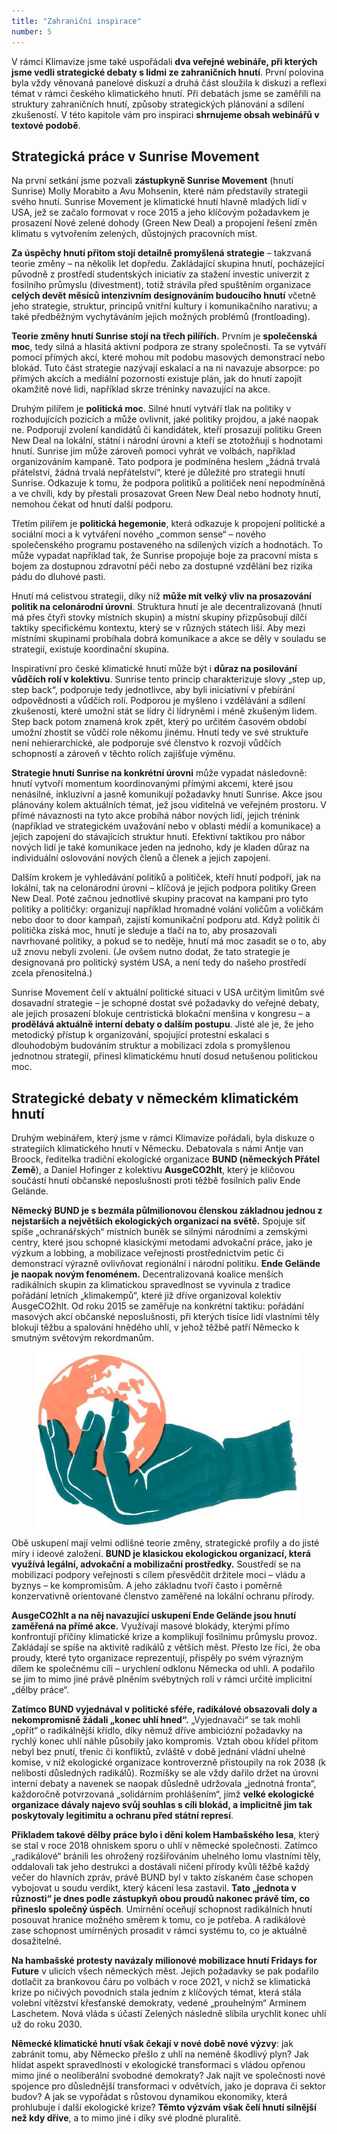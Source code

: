 ```yaml
---
title: "Zahraniční inspirace"
number: 5
---
```


<div class="perex">

V rámci Klimavize jsme také uspořádali **dva veřejné webináře, při kterých jsme vedli strategické debaty s lidmi ze zahraničních hnutí**. První polovina byla vždy věnovaná panelové diskuzi a druhá část sloužila k diskuzi a reflexi témat v rámci českého klimatického hnutí. Při debatách jsme se zaměřili na struktury zahraničních hnutí, způsoby strategických plánování a sdílení zkušeností. V této kapitole vám pro inspiraci **shrnujeme obsah webinářů v textové podobě**.

</div>



## Strategická práce v Sunrise Movement

Na první setkání jsme pozvali **zástupkyně Sunrise Movement** (hnutí Sunrise) Molly Morabito a Avu Mohsenin, které nám představily strategii svého hnutí. Sunrise Movement je klimatické hnutí hlavně mladých lidí v USA, jež se začalo formovat v roce 2015 a jeho klíčovým požadavkem je prosazení Nové zelené dohody (Green New Deal) a propojení řešení změn klimatu s vytvořením zelených, důstojných pracovních míst.

**Za úspěchy hnutí přitom stojí detailně promyšlená strategie** – takzvaná teorie změny – na několik let dopředu. Zakládající skupina hnutí, pocházející původně z prostředí studentských iniciativ za stažení investic univerzit z fosilního průmyslu (divestment), totiž strávila před spuštěním organizace **celých devět měsíců intenzivním designováním budoucího hnutí** včetně jeho strategie, struktur, principů vnitřní kultury i komunikačního narativu; a také předběžným vychytáváním jejich možných problémů (frontloading).

**Teorie změny hnutí Sunrise stojí na třech pilířích.** Prvním je **společenská moc**, tedy silná a hlasitá aktivní podpora ze strany společnosti. Ta se vytváří pomocí přímých akcí, které mohou mít podobu masových demonstrací nebo blokád. Tuto část strategie nazývají eskalací a na ni navazuje absorpce: po přímých akcích a mediální pozornosti existuje plán, jak do hnutí zapojit okamžitě nové lidi, například skrze tréninky navazující na akce.

Druhým pilířem je **politická moc**. Silné hnutí vytváří tlak na politiky v rozhodujících pozicích a může ovlivnit, jaké politiky projdou, a jaké naopak ne. Podporují zvolení kandidátů či kandidátek, kteří prosazují politiku Green New Deal na lokální, státní i národní úrovni a kteří se ztotožňují s hodnotami hnutí. Sunrise jim může zároveň pomoci vyhrát ve volbách, například organizováním kampaně. Tato podpora je podmíněna heslem „žádná trvalá přátelství, žádná trvalá nepřátelství“, které je důležité pro strategii hnutí Sunrise. Odkazuje k tomu, že podpora politiků a političek není nepodmíněná a ve chvíli, kdy by přestali prosazovat Green New Deal nebo hodnoty hnutí, nemohou čekat od hnutí další podporu.

Třetím pilířem je **politická hegemonie**, která odkazuje k propojení politické a sociální moci a k vytváření nového „common sense“ – nového společenského programu postaveného na sdílených vizích a hodnotách. To může vypadat například tak, že Sunrise propojuje boje za pracovní místa s bojem za dostupnou zdravotní péči nebo za dostupné vzdělání bez rizika pádu do dluhové pasti.

Hnutí má celistvou strategii, díky níž **může mít velký vliv na prosazování politik na celonárodní úrovni**. Struktura hnutí je ale decentralizovaná (hnutí má přes čtyři stovky místních skupin) a místní skupiny přizpůsobují dílčí taktiky specifickému kontextu, který se v různých státech liší. Aby mezi místními skupinami probíhala dobrá komunikace a akce se děly v souladu se strategií, existuje koordinační skupina.

Inspirativní pro české klimatické hnutí může být i **důraz na posilování vůdčích rolí v kolektivu**. Sunrise tento princip charakterizuje slovy „step up, step back“, podporuje tedy jednotlivce, aby byli iniciativní v přebírání odpovědnosti a vůdčích rolí. Podporou je myšleno i vzdělávání a sdílení zkušeností, které umožní stát se lídry či lídryněmi i méně zkušeným lidem. Step back potom znamená krok zpět, který po určitém časovém období umožní zhostit se vůdčí role někomu jinému. Hnutí tedy ve své struktuře není nehierarchické, ale podporuje své členstvo k rozvoji vůdčích schopností a zároveň v těchto rolích zajišťuje výměnu.

**Strategie hnutí Sunrise na konkrétní úrovni** může vypadat následovně: hnutí vytvoří momentum koordinovanými přímými akcemi, které jsou nenásilné, inkluzivní a jasně komunikují požadavky hnutí Sunrise. Akce jsou plánovány kolem aktuálních témat, jež jsou viditelná ve veřejném prostoru. V přímé návaznosti na tyto akce probíhá nábor nových lidí, jejich trénink (například ve strategickém uvažování nebo v oblasti médií a komunikace) a jejich zapojení do stávajících struktur hnutí. Efektivní taktikou pro nábor nových lidí je také komunikace jeden na jednoho, kdy je kladen důraz na individuální oslovování nových členů a členek a jejich zapojení.

Dalším krokem je vyhledávání politiků a političek, kteří hnutí podpoří, jak na lokální, tak na celonárodní úrovni – klíčová je jejich podpora politiky Green New Deal. Poté začnou jednotlivé skupiny pracovat na kampani pro tyto politiky a političky: organizují například hromadné volání voličům a voličkám nebo door to door kampaň, zajistí komunikační podporu atd. Když politik či politička získá moc, hnutí je sleduje a tlačí na to, aby prosazovali navrhované politiky, a pokud se to neděje, hnutí má moc zasadit se o to, aby už znovu nebyli zvoleni. (Je ovšem nutno dodat, že tato strategie je designovaná pro politický systém USA, a není tedy do našeho prostředí zcela přenositelná.)

Sunrise Movement čelí v aktuální politické situaci v USA určitým limitům své dosavadní strategie – je schopné dostat své požadavky do veřejné debaty, ale jejich prosazení blokuje centristická blokační menšina v kongresu – a **prodělává aktuálně interní debaty o dalším postupu**. Jisté ale je, že jeho metodický přístup k organizování, spojující protestní eskalaci s dlouhodobým budováním struktur a mobilizaci zdola s promyšlenou jednotnou strategií, přinesl klimatickému hnutí dosud netušenou politickou moc.

## Strategické debaty v německém klimatickém hnutí

Druhým webinářem, který jsme v rámci Klimavize pořádali, byla diskuze o strategiích klimatického hnutí v Německu. Debatovala s námi Antje van Broock, ředitelka tradiční ekologické organizace **BUND (německých Přátel Země**), a Daniel Hofinger z kolektivu **AusgeCO2hlt**, který je klíčovou součástí hnutí občanské neposlušnosti proti těžbě fosilních paliv Ende Gelände.

**Německý BUND je s bezmála půlmilionovou členskou základnou jednou z nejstarších a největších ekologických organizací na světě.** Spojuje síť spíše „ochranářských“ místních buněk se silnými národními a zemskými centry, které jsou schopné klasickými metodami advokační práce, jako je výzkum a lobbing, a mobilizace veřejnosti prostřednictvím petic či demonstrací výrazně ovlivňovat regionální i národní politiku. **Ende Gelände je naopak novým fenoménem.** Decentralizovaná koalice menších radikálních skupin za klimatickou spravedlnost se vyvinula z tradice pořádání letních „klimakempů“, které již dříve organizoval kolektiv AusgeCO2hlt. Od roku 2015 se zaměřuje na konkrétní taktiku: pořádání masových akcí občanské neposlušnosti, při kterých tisíce lidí vlastními těly blokují těžbu a spalování hnědého uhlí, v jehož těžbě patří Německo k smutným světovým rekordmanům.

<figure class="illustration">

![](./images/earth-in-hand.jpg)

</figure>

Obě uskupení mají velmi odlišné teorie změny, strategické profily a do jisté míry i ideové založení. **BUND je klasickou ekologickou organizací, která využívá legální, advokační a mobilizační prostředky.** Soustředí se na mobilizaci podpory veřejnosti s cílem přesvědčit držitele moci – vládu a byznys – ke kompromisům. A jeho základnu tvoří často i poměrně konzervativně orientované členstvo zaměřené na lokální ochranu přírody.

**AusgeCO2hlt a na něj navazující uskupení Ende Gelände jsou hnutí zaměřená na přímé akce.** Využívají masové blokády, kterými přímo konfrontují příčiny klimatické krize a komplikují fosilnímu průmyslu provoz. Zakládají se spíše na aktivitě radikálů z větších měst. Přesto lze říci, že oba proudy, které tyto organizace reprezentují, přispěly po svém výrazným dílem ke společnému cíli – urychlení odklonu Německa od uhlí. A podařilo se jim to mimo jiné právě plněním svébytných rolí v rámci určité implicitní „dělby práce“.

**Zatímco BUND vyjednával v politické sféře, radikálové obsazovali doly a nekompromisně žádali „konec uhlí hned“.** „Vyjednavači“ se tak mohli „opřít“ o radikálnější křídlo, díky němuž dříve ambiciózní požadavky na rychlý konec uhlí náhle působily jako kompromis. Vztah obou křídel přitom nebyl bez pnutí, třenic či konfliktů, zvláště v době jednání vládní uhelné komise, v níž ekologické organizace kontroverzně přistoupily na rok 2038 (k nelibosti důsledných radikálů). Rozmíšky se ale vždy dařilo držet na úrovni interní debaty a navenek se naopak důsledně udržovala „jednotná fronta“, každoročně potvrzovaná „solidárním prohlášením“, jímž **velké ekologické organizace dávaly najevo svůj souhlas s cíli blokád, a implicitně jim tak poskytovaly legitimitu a ochranu před státní represí**. 

**Příkladem takové dělby práce bylo i dění kolem Hambašského lesa**, který se stal v roce 2018 ohniskem sporu o uhlí v německé společnosti. Zatímco „radikálové“ bránili les ohrožený rozšiřováním uhelného lomu vlastními těly, oddalovali tak jeho destrukci a dostávali ničení přírody kvůli těžbě každý večer do hlavních zpráv, právě BUND byl v takto získaném čase schopen vybojovat u soudu verdikt, který kácení lesa zastavil. **Tato „jednota v různosti“ je dnes podle zástupkyň obou proudů nakonec právě tím, co přineslo společný úspěch**. Umírnění oceňují schopnost radikálních hnutí posouvat hranice možného směrem k tomu, co je potřeba. A radikálové zase schopnost umírněných prosadit v rámci systému to, co je aktuálně dosažitelné.

**Na hambašské protesty navázaly milionové mobilizace hnutí Fridays for Future** v ulicích všech německých měst. Jejich požadavky se pak podařilo dotlačit za brankovou čáru po volbách v roce 2021, v nichž se klimatická krize po ničivých povodních stala jedním z klíčových témat, která stála volební vítězství křesťanské demokraty, vedené „prouhelným“ Arminem Laschetem. Nová vláda s účastí Zelených následně slíbila urychlit konec uhlí už do roku 2030.

**Německé klimatické hnutí však čekají v nové době nové výzvy**: jak zabránit tomu, aby Německo přešlo z uhlí na neméně škodlivý plyn? Jak hlídat aspekt spravedlnosti v ekologické transformaci s vládou opřenou mimo jiné o neoliberální svobodné demokraty? Jak najít ve společnosti nové spojence pro důslednější transformaci v odvětvích, jako je doprava či sektor budov? A jak se vypořádat s růstovou dynamikou ekonomiky, která prohlubuje i další ekologické krize? **Těmto výzvám však čelí hnutí silnější než kdy dříve**, a to mimo jiné i díky své plodné pluralitě.

